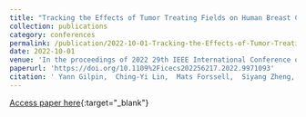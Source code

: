 ```yaml
---
title: "Tracking the Effects of Tumor Treating Fields on Human Breast Cancer Cells in vitro Using a Capacitance Sensing Lab-on-CMOS Microsystem"
collection: publications
category: conferences
permalink: /publication/2022-10-01-Tracking-the-Effects-of-Tumor-Treating-Fields-on-Human-Breast-Cancer-Cells-in-vitro-Using-a-Capacitance-Sensing-Lab-on-CMOS-Microsystem
date: 2022-10-01
venue: 'In the proceedings of 2022 29th IEEE International Conference on Electronics, Circuits and Systems (ICECS)'
paperurl: 'https://doi.org/10.1109%2Ficecs202256217.2022.9971093'
citation: ' Yann Gilpin,  Ching-Yi Lin,  Mats Forssell,  Siyang Zheng,  Pulkit Grover,  Marc Dandin, &quot;Tracking the Effects of Tumor Treating Fields on Human Breast Cancer Cells in vitro Using a Capacitance Sensing Lab-on-CMOS Microsystem.&quot; In the proceedings of 2022 29th IEEE International Conference on Electronics, Circuits and Systems (ICECS), 2022.'
---
```

[Access paper here](https://doi.org/10.1109%2Ficecs202256217.2022.9971093){:target="_blank"}
